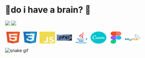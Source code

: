 # 🤨do i have a brain? 🧠

<section>
  <img height="200em" src="https://github-readme-stats.vercel.app/api?username=charlon-156&show_icons=true&theme=jolly&include_all_commits=true&count_private=true"/> 
  <img height="180em" src="https://github-readme-stats.vercel.app/api/top-langs/?username=charlon-156&layout=compact&langs_count=16&theme=jolly"/>
</section>

<div style="display: inline_block"><br>
  <img title="HTML5" align="center" alt="HTML" height="40" width="52" src="https://raw.githubusercontent.com/devicons/devicon/master/icons/html5/html5-original.svg">
  <img title="CSS3" align="center" alt="CSS" height="40" width="52" src="https://raw.githubusercontent.com/devicons/devicon/master/icons/css3/css3-original.svg">
  <img title="JavaScript" align="center" alt="JavaScript" height="40" width="52" src="https://raw.githubusercontent.com/devicons/devicon/master/icons/javascript/javascript-plain.svg">
  <img title="PHP" align="center" alt="PHP" height="40" width="52" src="https://raw.githubusercontent.com/devicons/devicon/master/icons/php/php-original.svg">
  <img title="Java" align="center" alt="Java" height="40" width="52" src="https://raw.githubusercontent.com/devicons/devicon/master/icons/java/java-original.svg">
  <img title="Canva" align="center" alt"Canva" height="40" width="52" src="https://raw.githubusercontent.com/devicons/devicon/master/icons/canva/canva-original.svg">
  <img title="Figma" align="center" alt"Figma" height="40" width="52" src="https://raw.githubusercontent.com/devicons/devicon/master/icons/figma/figma-original.svg">
  <img title="Mysql" align="center" alt"Mysql" height="40" width="52" src="https://raw.githubusercontent.com/devicons/devicon/master/icons/mysql/mysql-original-wordmark.svg">
</div>

![snake gif](https://github.com/charlon-156/charlon-156/blob/output/github-contribution-grid-snake.svg)
